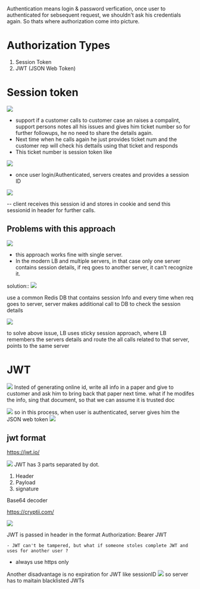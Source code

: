 
 Authentication means login & password verfication, once user to authenticated
 for sebsequent request, we shouldn't ask his credentials again. So thats
 where authorization come into picture.

# Authorization Types
 1) Session Token
 2) JWT (JSON Web Token)

# Session token

![](assets/session_exm.png)
- support if a customer calls to customer case an raises a compalint, 
    support persons notes all his issues and gives him ticket number
    so for further followups, he no need to share the details again.
- Next time when he calls again he just provides ticket num and the
    customer rep will check his dettails using that ticket and
    responds
- This ticket number is session token like


![](assets/session_exm.png)

- once user login/Authenticated, servers creates and provides a session ID

![](assets/client_sending_session.png)

-- client receives this session id and stores in cookie and send this sessionid
in header for further calls.


## Problems with this approach
![](assets/sessionId_issue1.png)
- this approach works fine with single server.
- In the modern LB and multiple servers, in that case only one server
contains session details, if req goes to another server, it can't recognize it.

solution::
![](assets/sessionId_sol1.png)

use a common Redis DB that contains session Info and every time when req
goes to server, server makes additional call to DB to check the session details

![](assets/lb_sticky_session.png)

to solve above issue, LB uses sticky session approach, where LB remembers the 
servers details and route the all calls related to that server, points to the same server

# JWT
![](assets/sign_doc.png)
Insted of generating online id, write all info in a paper and give to customer
and ask him to bring back that paper next time.
what if he modifes the info, sing that document, so that we can assume it is
trusted doc

![](assets/JWT_auth.png)
so in this process, when user is authenticated, server gives him the JSON web token
![](assets/clinet_sending_jwt.png)

## jwt format
https://jwt.io/

![](assets/jwt_parts.png)
JWT has 3 parts separated by dot. 
1) Header
2) Payload
3) signature

Base64 decoder

https://cryptii.com/

![](assets/jwt_flow.png)

JWT is passed in header in the format
Authorization: Bearer JWT

    - JWT can't be tampered, but what if someone stoles complete JWT and uses for another user ?

- always use https only

Another disadvantage is no expiration for JWT like sessionID
![](assets/jwt_blacklist.png)
    so server has to maitain blacklisted JWTs
